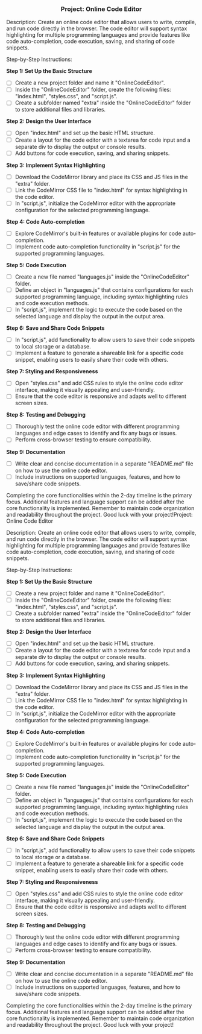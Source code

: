  <h3 align="center">Project: Online Code Editor</h3>

Description:
Create an online code editor that allows users to write, compile, and run code directly in the browser. The code editor will support syntax highlighting for multiple programming languages and provide features like code auto-completion, code execution, saving, and sharing of code snippets.

Step-by-Step Instructions:

**Step 1: Set Up the Basic Structure**
- [ ] Create a new project folder and name it "OnlineCodeEditor".
- [ ] Inside the "OnlineCodeEditor" folder, create the following files: "index.html", "styles.css", and "script.js".
- [ ] Create a subfolder named "extra" inside the "OnlineCodeEditor" folder to store additional files and libraries.

**Step 2: Design the User Interface**
- [ ] Open "index.html" and set up the basic HTML structure.
- [ ] Create a layout for the code editor with a textarea for code input and a separate div to display the output or console results.
- [ ] Add buttons for code execution, saving, and sharing snippets.

**Step 3: Implement Syntax Highlighting**
- [ ] Download the CodeMirror library and place its CSS and JS files in the "extra" folder.
- [ ] Link the CodeMirror CSS file to "index.html" for syntax highlighting in the code editor.
- [ ] In "script.js", initialize the CodeMirror editor with the appropriate configuration for the selected programming language.

**Step 4: Code Auto-completion**
- [ ] Explore CodeMirror's built-in features or available plugins for code auto-completion.
- [ ] Implement code auto-completion functionality in "script.js" for the supported programming languages.

**Step 5: Code Execution**
- [ ] Create a new file named "languages.js" inside the "OnlineCodeEditor" folder.
- [ ] Define an object in "languages.js" that contains configurations for each supported programming language, including syntax highlighting rules and code execution methods.
- [ ] In "script.js", implement the logic to execute the code based on the selected language and display the output in the output area.

**Step 6: Save and Share Code Snippets**
- [ ] In "script.js", add functionality to allow users to save their code snippets to local storage or a database.
- [ ] Implement a feature to generate a shareable link for a specific code snippet, enabling users to easily share their code with others.

**Step 7: Styling and Responsiveness**
- [ ] Open "styles.css" and add CSS rules to style the online code editor interface, making it visually appealing and user-friendly.
- [ ] Ensure that the code editor is responsive and adapts well to different screen sizes.

**Step 8: Testing and Debugging**
- [ ] Thoroughly test the online code editor with different programming languages and edge cases to identify and fix any bugs or issues.
- [ ] Perform cross-browser testing to ensure compatibility.

**Step 9: Documentation**
- [ ] Write clear and concise documentation in a separate "README.md" file on how to use the online code editor.
- [ ] Include instructions on supported languages, features, and how to save/share code snippets.

Completing the core functionalities within the 2-day timeline is the primary focus. Additional features and language support can be added after the core functionality is implemented. Remember to maintain code organization and readability throughout the project. Good luck with your project!Project: Online Code Editor

Description:
Create an online code editor that allows users to write, compile, and run code directly in the browser. The code editor will support syntax highlighting for multiple programming languages and provide features like code auto-completion, code execution, saving, and sharing of code snippets.

Step-by-Step Instructions:

**Step 1: Set Up the Basic Structure**
- [ ] Create a new project folder and name it "OnlineCodeEditor".
- [ ] Inside the "OnlineCodeEditor" folder, create the following files: "index.html", "styles.css", and "script.js".
- [ ] Create a subfolder named "extra" inside the "OnlineCodeEditor" folder to store additional files and libraries.

**Step 2: Design the User Interface**
- [ ] Open "index.html" and set up the basic HTML structure.
- [ ] Create a layout for the code editor with a textarea for code input and a separate div to display the output or console results.
- [ ] Add buttons for code execution, saving, and sharing snippets.

**Step 3: Implement Syntax Highlighting**
- [ ] Download the CodeMirror library and place its CSS and JS files in the "extra" folder.
- [ ] Link the CodeMirror CSS file to "index.html" for syntax highlighting in the code editor.
- [ ] In "script.js", initialize the CodeMirror editor with the appropriate configuration for the selected programming language.

**Step 4: Code Auto-completion**
- [ ] Explore CodeMirror's built-in features or available plugins for code auto-completion.
- [ ] Implement code auto-completion functionality in "script.js" for the supported programming languages.

**Step 5: Code Execution**
- [ ] Create a new file named "languages.js" inside the "OnlineCodeEditor" folder.
- [ ] Define an object in "languages.js" that contains configurations for each supported programming language, including syntax highlighting rules and code execution methods.
- [ ] In "script.js", implement the logic to execute the code based on the selected language and display the output in the output area.

**Step 6: Save and Share Code Snippets**
- [ ] In "script.js", add functionality to allow users to save their code snippets to local storage or a database.
- [ ] Implement a feature to generate a shareable link for a specific code snippet, enabling users to easily share their code with others.

**Step 7: Styling and Responsiveness**
- [ ] Open "styles.css" and add CSS rules to style the online code editor interface, making it visually appealing and user-friendly.
- [ ] Ensure that the code editor is responsive and adapts well to different screen sizes.

**Step 8: Testing and Debugging**
- [ ] Thoroughly test the online code editor with different programming languages and edge cases to identify and fix any bugs or issues.
- [ ] Perform cross-browser testing to ensure compatibility.

**Step 9: Documentation**
- [ ] Write clear and concise documentation in a separate "README.md" file on how to use the online code editor.
- [ ] Include instructions on supported languages, features, and how to save/share code snippets.

Completing the core functionalities within the 2-day timeline is the primary focus. Additional features and language support can be added after the core functionality is implemented. Remember to maintain code organization and readability throughout the project. Good luck with your project!
